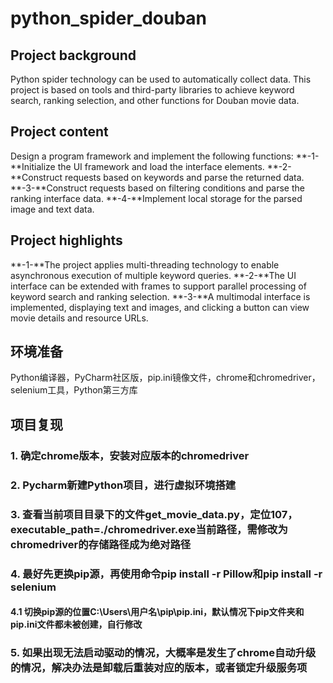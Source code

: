 # python_spider_douban
## Project background
Python spider technology can be used to automatically collect data. This project is based on tools and third-party libraries to achieve keyword search, ranking selection, and other functions for Douban movie data.
## Project content
Design a program framework and implement the following functions:
**-1-**Initialize the UI framework and load the interface elements.
**-2-**Construct requests based on keywords and parse the returned data.
**-3-**Construct requests based on filtering conditions and parse the ranking interface data.
**-4-**Implement local storage for the parsed image and text data.
## Project highlights
**-1-**The project applies multi-threading technology to enable asynchronous execution of multiple keyword queries.
**-2-**The UI interface can be extended with frames to support parallel processing of keyword search and ranking selection.
**-3-**A multimodal interface is implemented, displaying text and images, and clicking a button can view movie details and resource URLs.


## 环境准备
Python编译器，PyCharm社区版，pip.ini镜像文件，chrome和chromedriver，selenium工具，Python第三方库

## 项目复现

### 1. 确定chrome版本，安装对应版本的chromedriver

### 2. Pycharm新建Python项目，进行虚拟环境搭建

### 3. 查看当前项目目录下的文件get_movie_data.py，定位107，executable_path=./chromedriver.exe当前路径，需修改为chromedriver的存储路径成为绝对路径

### 4. 最好先更换pip源，再使用命令pip install -r Pillow和pip install -r selenium 

#### 4.1 切换pip源的位置C:\Users\用户名\pip\pip.ini，默认情况下pip文件夹和pip.ini文件都未被创建，自行修改

### 5. 如果出现无法启动驱动的情况，大概率是发生了chrome自动升级的情况，解决办法是卸载后重装对应的版本，或者锁定升级服务项
